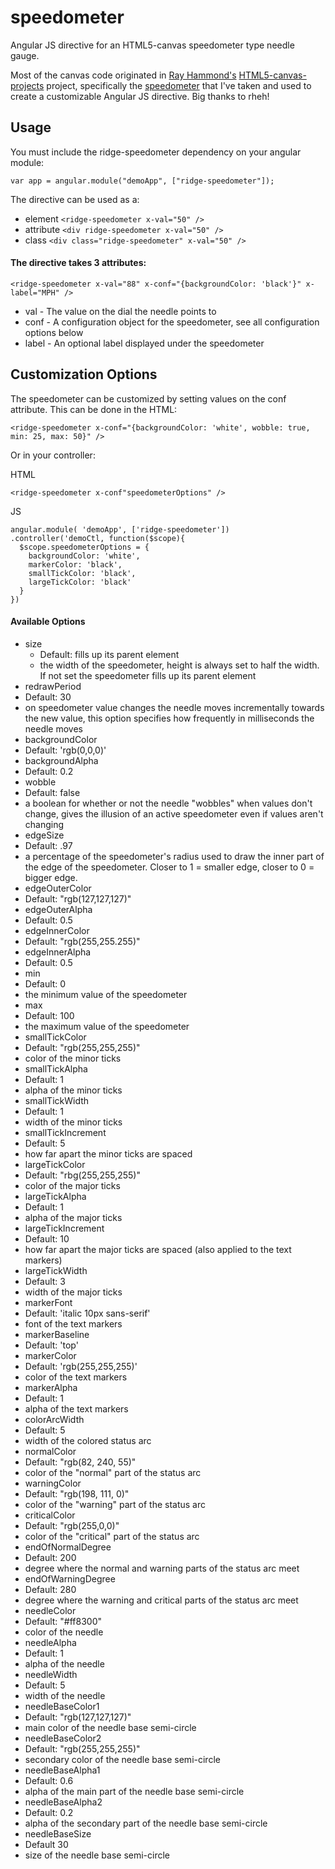 # speedometer
Angular JS directive for an HTML5-canvas speedometer type needle gauge.

Most of the canvas code originated in [Ray Hammond's](https://github.com/rheh) [HTML5-canvas-projects](https://github.com/rheh/HTML5-canvas-projects) project, specifically the [speedometer](https://geeksretreat.wordpress.com/2012/04/13/making-a-speedometer-using-html5s-canvas) that I've taken and used to create a customizable Angular JS directive. Big thanks to rheh!

## Usage
You must include the ridge-speedometer dependency on your angular module:

```var app = angular.module("demoApp", ["ridge-speedometer"]);```

The directive can be used as a:
* element
```<ridge-speedometer x-val="50" />```
* attribute
```<div ridge-speedometer x-val="50" />```
* class
```<div class="ridge-speedometer" x-val="50" />```

#### The directive takes 3 attributes:

```<ridge-speedometer x-val="88" x-conf="{backgroundColor: 'black'}" x-label="MPH" />```
* val - The value on the dial the needle points to
* conf - A configuration object for the speedometer, see all configuration options below
* label - An optional label displayed under the speedometer

## Customization Options
The speedometer can be customized by setting values on the conf attribute.
This can be done in the HTML:

```<ridge-speedometer x-conf="{backgroundColor: 'white', wobble: true, min: 25, max: 50}" />```

Or in your controller:

HTML

```<ridge-speedometer x-conf"speedometerOptions" />```

JS

```
angular.module( 'demoApp', ['ridge-speedometer'])
.controller('demoCtl, function($scope){
  $scope.speedometerOptions = {
    backgroundColor: 'white',
    markerColor: 'black',
    smallTickColor: 'black',
    largeTickColor: 'black'
  }
})
```
#### Available Options

* size
  * Default: fills up its parent element
  * the width of the speedometer, height is always set to half the width. If not set the speedometer fills up its parent element
*	redrawPeriod 
  * Default: 30
  * on speedometer value changes the needle moves incrementally towards the new value, this option specifies how frequently in milliseconds the needle moves
*	backgroundColor
  * Default: 'rgb(0,0,0)'
*	backgroundAlpha
  * Default: 0.2
*	wobble
  * Default: false
  * a boolean for whether or not the needle "wobbles" when values don't change, gives the illusion of an active speedometer even if values aren't changing
*	edgeSize
  * Default: .97
  *  a percentage of the speedometer's radius used to draw the inner part of the edge of the speedometer. Closer to 1 = smaller edge, closer to 0 = bigger edge.
*	edgeOuterColor
  * Default: "rgb(127,127,127)"
*	edgeOuterAlpha
  * Default: 0.5
*	edgeInnerColor
  * Default: "rgb(255,255.255)"
*	edgeInnerAlpha
  * Default: 0.5
*	min
  * Default: 0
  * the minimum value of the speedometer
*	max
  * Default: 100
  * the maximum value of the speedometer
*	smallTickColor
  * Default: "rgb(255,255,255)"
  * color of the minor ticks
*	smallTickAlpha
  * Default: 1
  * alpha of the minor ticks
*	smallTickWidth
  * Default: 1
  * width of the minor ticks
*	smallTickIncrement
  * Default: 5
  * how far apart the minor ticks are spaced
*	largeTickColor
  * Default: "rbg(255,255,255)"
  * color of the major ticks
*	largeTickAlpha
  * Default: 1
  * alpha of the major ticks
*	largeTickIncrement
  * Default: 10
  * how far apart the major ticks are spaced (also applied to the text markers)
*	largeTickWidth
  * Default: 3
  * width of the major ticks
*	markerFont
  * Default: 'italic 10px sans-serif'
  * font of the text markers
*	markerBaseline
  * Default: 'top'
*	markerColor
  * Default: 'rgb(255,255,255)'
  * color of the text markers
*	markerAlpha
  * Default: 1
  * alpha of the text markers
*	colorArcWidth
  * Default: 5
  * width of the colored status arc
*	normalColor
  * Default: "rgb(82, 240, 55)"
  * color of the "normal" part of the status arc
*	warningColor
  * Default: "rgb(198, 111, 0)"
  * color of the "warning" part of the status arc
*	criticalColor
  * Default: "rgb(255,0,0)"
  * color of the "critical" part of the status arc
*	endOfNormalDegree
  * Default: 200
  * degree where the normal and warning parts of the status arc meet
*	endOfWarningDegree
  * Default: 280
  * degree where the warning and critical parts of the status arc meet
*	needleColor
  * Default: "#ff8300"
  * color of the needle
*	needleAlpha
  * Default: 1
  * alpha of the needle
*	needleWidth
  * Default: 5
  * width of the needle
*	needleBaseColor1
  * Default: "rgb(127,127,127)"
  * main color of the needle base semi-circle
*	needleBaseColor2
  * Default: "rgb(255,255,255)"
  * secondary color of the needle base semi-circle
*	needleBaseAlpha1
  * Default: 0.6
  * alpha of the main part of the needle base semi-circle
*	needleBaseAlpha2
  * Default: 0.2
  * alpha of the secondary part of the needle base semi-circle
*	needleBaseSize
  * Default 30
  * size of the needle base semi-circle
